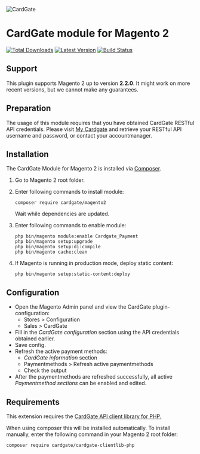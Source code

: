 ![CardGate](https://cdn.curopayments.net/thumb/200/logos/cardgate.png)

# CardGate module for Magento 2

[![Total Downloads](https://img.shields.io/packagist/dt/cardgate/magento2.svg)](https://packagist.org/packages/cardgate/magento2)
[![Latest Version](https://img.shields.io/packagist/v/cardgate/magento2.svg)](https://github.com/cardgate/magento2/releases)
[![Build Status](https://travis-ci.org/cardgate/magento2.svg?branch=master)](https://travis-ci.org/cardgate/magento2)

## Support

This plugin supports Magento 2 up to version **2.2.0**. It might work on more recent versions, but we cannot make any guarantees.

## Preparation

The usage of this module requires that you have obtained CardGate RESTful API credentials.
Please visit [My Cardgate](https://my.cardgate.com/) and retrieve your RESTful API username and password, or contact your accountmanager.

## Installation

The CardGate Module for Magento 2 is installed via [Composer](http://getcomposer.org/).

1. Go to Magento 2 root folder.

2. Enter following commands to install module:

   ```
   composer require cardgate/magento2
   ```

   Wait while dependencies are updated.

3. Enter following commands to enable module:

   ```
   php bin/magento module:enable Cardgate_Payment
   php bin/magento setup:upgrade
   php bin/magento setup:di:compile
   php bin/magento cache:clean
   ```

4. If Magento is running in production mode, deploy static content:

   ```
   php bin/magento setup:static-content:deploy
   ```

## Configuration

- Open the Magento Admin panel and view the CardGate plugin-configuration:
  - Stores > Configuration
  - Sales > CardGate
- Fill in the *CardGate configuration* section using the API credentials obtained earlier.
- Save config.
- Refresh the active payment methods:
  - *CardGate information* section
  - Paymentmethods > Refresh active paymentmethods
  - Check the output
- After the paymentmethods are refreshed successfully, all active *Paymentmethod sections* can be enabled and edited.

## Requirements

This extension requires the [CardGate API client library for PHP.](https://github.com/cardgate/cardgate-clientlib-php)

When using composer this will be installed automatically. To install manually, enter the following command in your Magento 2 root folder:

```
composer require cardgate/cardgate-clientlib-php
```
